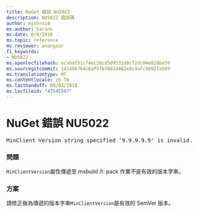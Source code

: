 ```yaml
---
title: NuGet 錯誤 NU5022
description: NU5022 錯誤碼
author: mishra14
ms.author: karann
ms.date: 8/8/2018
ms.topic: reference
ms.reviewer: anangaur
f1_keywords:
- NU5022
ms.openlocfilehash: eca6df51c74ec26cd5d9531d0cf2dc04e829ba59
ms.sourcegitcommit: 1d1406764c6af5fb7801d462e0c4afc9092fa569
ms.translationtype: MT
ms.contentlocale: zh-TW
ms.lasthandoff: 09/04/2018
ms.locfileid: "43545507"
---
```

# <a name="nuget-error-nu5022"></a>NuGet 錯誤 NU5022
<pre>MinClient Version string specified '9.9.9.9.9' is invalid.</pre>

### <a name="issue"></a>問題

`MinClientVersion`屬性傳遞至 msbuild /t: pack 作業不是有效的版本字串。


### <a name="solution"></a>方案

請修正做為傳遞的版本字串`MinClientVersion`是有效的 SemVer 版本。

